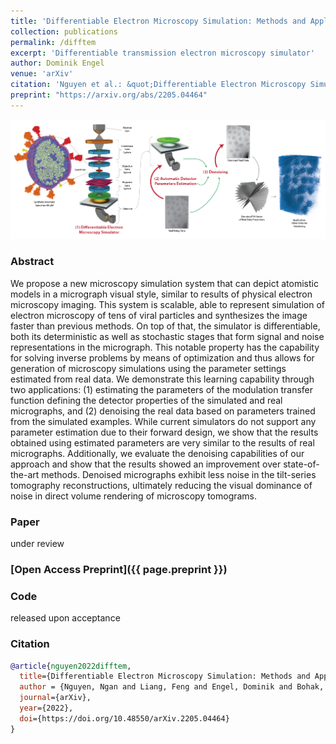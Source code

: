 ```yaml
---
title: 'Differentiable Electron Microscopy Simulation: Methods and Applications for Visualization'
collection: publications
permalink: /difftem
excerpt: 'Differentiable transmission electron microscopy simulator'
author: Dominik Engel
venue: 'arXiv'
citation: 'Nguyen et al.: &quot;Differentiable Electron Microscopy Simulation: Methods and Applications for Visualization&quot; <i>arXiv:2205.04464</i>'
preprint: "https://arxiv.org/abs/2205.04464"
---
```



![DiffTEM Teaser](images/difftem-teaser.png)

### Abstract
We propose a new microscopy simulation system that can depict atomistic models in a micrograph visual style, similar to results of physical electron microscopy imaging. This system is scalable, able to represent simulation of electron microscopy of tens of viral particles and synthesizes the image faster than previous methods. On top of that, the simulator is differentiable, both its deterministic as well as stochastic stages that form signal and noise representations in the micrograph. This notable property has the capability for solving inverse problems by means of optimization and thus allows for generation of microscopy simulations using the parameter settings estimated from real data. We demonstrate this learning capability through two applications: (1) estimating the parameters of the modulation transfer function defining the detector properties of the simulated and real micrographs, and (2) denoising the real data based on parameters trained from the simulated examples. While current simulators do not support any parameter estimation due to their forward design, we show that the results obtained using estimated parameters are very similar to the results of real micrographs. Additionally, we evaluate the denoising capabilities of our approach and show that the results showed an improvement over state-of-the-art methods. Denoised micrographs exhibit less noise in the tilt-series tomography reconstructions, ultimately reducing the visual dominance of noise in direct volume rendering of microscopy tomograms.

### Paper
under review
### [Open Access Preprint]({{ page.preprint }})
### Code
released upon acceptance

### Citation

```bibtex
@article{nguyen2022difftem,
  title={Differentiable Electron Microscopy Simulation: Methods and Applications for Visualization},
  author = {Nguyen, Ngan and Liang, Feng and Engel, Dominik and Bohak, Ciril and Wonka, Peter and Ropinski, Timo and Viola, Ivan},
  journal={arXiv},
  year={2022},
  doi={https://doi.org/10.48550/arXiv.2205.04464}
}
```
